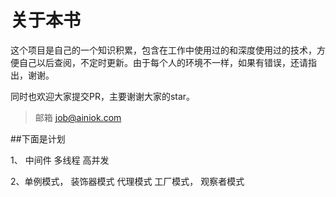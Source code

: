 # 关于本书
这个项目是自己的一个知识积累，包含在工作中使用过的和深度使用过的技术，方便自己以后查阅，不定时更新。由于每个人的环境不一样，如果有错误，还请指出，谢谢。

同时也欢迎大家提交PR，主要谢谢大家的star。

> 邮箱 job@ainiok.com



##下面是计划 

1、 中间件 多线程 高并发  

2、单例模式， 装饰器模式 代理模式 工厂模式， 观察者模式